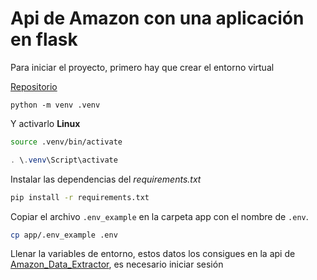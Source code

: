 # Api de Amazon con una aplicación en flask

Para iniciar el proyecto, primero hay que crear el entorno virtual

[Repositorio](https://github.com/Emmanueloz/flask_api_amazon)

```
python -m venv .venv
```

Y activarlo
**Linux**

```bash
source .venv/bin/activate
```

```powershell
. \.venv\Script\activate
```

Instalar las dependencias del _requirements.txt_

```bash
pip install -r requirements.txt
```

Copiar el archivo `.env_example` en la carpeta app con el nombre de `.env`.

```bash
cp app/.env_example .env
```

Llenar la variables de entorno, estos datos los consigues en la api de [Amazon_Data_Extractor](https://rapidapi.com/thanush2112/api/amazon_data_extractor/), es necesario iniciar sesión
